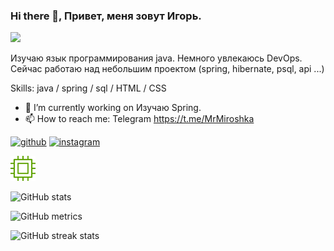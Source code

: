 ### Hi there 👋, Привет, меня зовут Игорь.
![](https://disk.yandex.ru/i/-AVQBKavCn3uvw)

Изучаю язык программирования java. Немного увлекаюсь DevOps. Сейчас работаю над небольшим проектом (spring, hibernate, psql, api ...) 

Skills: java / spring / sql / HTML / CSS

- 🔭 I’m currently working on Изучаю Spring. 
- 📫 How to reach me: Telegram https://t.me/MrMiroshka 


[<img src='https://cdn.jsdelivr.net/npm/simple-icons@3.0.1/icons/github.svg' alt='github' height='40'>](https://github.com/MrMiroshka)  [<img src='https://cdn.jsdelivr.net/npm/simple-icons@3.0.1/icons/instagram.svg' alt='instagram' height='40'>](https://www.instagram.com/https://www.instagram.com/mr_miroshka//)  

<a href='https://docs.github.com/en/developers'><img src='https://raw.githubusercontent.com/acervenky/animated-github-badges/master/assets/devbadge.gif' width='40' height='40'></a> 

![GitHub stats](https://github-readme-stats.vercel.app/api?username=MrMiroshka&show_icons=true)  

![GitHub metrics](https://metrics.lecoq.io/MrMiroshka)  

![GitHub streak stats](https://streak-stats.demolab.com/?user=MrMiroshka)  

